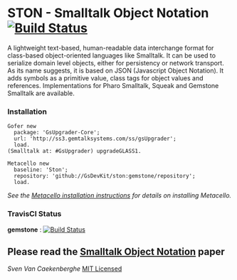 # STON - Smalltalk Object Notation [![Build Status](https://github.com/GsDevKit/ston/actions/workflows/ci.yml/badge.svg?branch=gemstone)](https://github.com/GsDevKit/ston/actions/workflows/ci.yml)


A lightweight text-based, human-readable data interchange format 
for class-based object-oriented languages like Smalltalk.
It can be used to serialize domain level objects, 
either for persistency or network transport. 
As its name suggests, it is based on JSON (Javascript Object Notation). 
It adds symbols as a primitive value, class tags for object values and references. 
Implementations for Pharo Smalltalk, Squeak and Gemstone Smalltalk are available.

### Installation

```Smalltalk
Gofer new
  package: 'GsUpgrader-Core';
  url: 'http://ss3.gemtalksystems.com/ss/gsUpgrader';
  load.
(Smalltalk at: #GsUpgrader) upgradeGLASS1.

Metacello new
  baseline: 'Ston';
  repository: 'github://GsDevKit/ston:gemstone/repository';
  load.
```

*See the [Metacello installation instructions](https://github.com/glassdb/metacello-work/blob/master/README.md) 
for details on installing Metacello.*

### TravisCI Status

**gemstone** : [![Build Status](https://travis-ci.org/GsDevKit/ston.svg?branch=gemstone)](http://travis-ci.org/GsDevKit/ston) 
## Please read the [Smalltalk Object Notation](https://github.com/svenvc/ston/blob/master/ston-paper.md) paper


*Sven Van Caekenberghe* 
[MIT Licensed](https://github.com/svenvc/ston/blob/master/license.txt)
